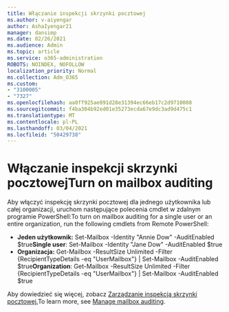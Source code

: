 ```yaml
---
title: Włączanie inspekcji skrzynki pocztowej
ms.author: v-aiyengar
author: AshaIyengar21
manager: dansimp
ms.date: 02/26/2021
ms.audience: Admin
ms.topic: article
ms.service: o365-administration
ROBOTS: NOINDEX, NOFOLLOW
localization_priority: Normal
ms.collection: Adm_O365
ms.custom:
- "3100005"
- "7327"
ms.openlocfilehash: aa0ff925ae891d28e31394ec66eb17c2d9710008
ms.sourcegitcommit: f4ba304b92ed01e35273ecda67e9dc3ad9d475c1
ms.translationtype: MT
ms.contentlocale: pl-PL
ms.lasthandoff: 03/04/2021
ms.locfileid: "50429738"
---
```

# <a name="turn-on-mailbox-auditing"></a><span data-ttu-id="1d856-102">Włączanie inspekcji skrzynki pocztowej</span><span class="sxs-lookup"><span data-stu-id="1d856-102">Turn on mailbox auditing</span></span>

<span data-ttu-id="1d856-103">Aby włączyć inspekcję skrzynki pocztowej dla jednego użytkownika lub całej organizacji, uruchom następujące polecenia cmdlet w zdalnym programie PowerShell:</span><span class="sxs-lookup"><span data-stu-id="1d856-103">To turn on mailbox auditing for a single user or an entire organization, run the following cmdlets from Remote PowerShell:</span></span>

- <span data-ttu-id="1d856-104">**Jeden użytkownik:** Set-Mailbox -Identity "Annie Dow" -AuditEnabled $true</span><span class="sxs-lookup"><span data-stu-id="1d856-104">**Single user**: Set-Mailbox -Identity "Jane Dow" -AuditEnabled $true</span></span>
- <span data-ttu-id="1d856-105">**Organizacja:** Get-Mailbox -ResultSize Unlimited -Filter {RecipientTypeDetails -eq "UserMailbox"} | Set-Mailbox -AuditEnabled $true</span><span class="sxs-lookup"><span data-stu-id="1d856-105">**Organization**: Get-Mailbox -ResultSize Unlimited -Filter {RecipientTypeDetails -eq "UserMailbox"} | Set-Mailbox -AuditEnabled $true</span></span>

<span data-ttu-id="1d856-106">Aby dowiedzieć się więcej, zobacz [Zarządzanie inspekcją skrzynki pocztowej.](https://go.microsoft.com/fwlink/?linkid=2103668)</span><span class="sxs-lookup"><span data-stu-id="1d856-106">To learn more, see [Manage mailbox auditing](https://go.microsoft.com/fwlink/?linkid=2103668).</span></span>